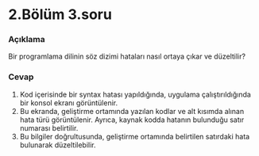 # 2.Bölüm 3.soru

### Açıklama

Bir programlama dilinin söz dizimi hataları nasıl ortaya çıkar ve düzeltilir?

### Cevap

1. Kod içerisinde bir syntax hatası yapıldığında, uygulama çalıştırıldığında bir konsol ekranı görüntülenir.
2. Bu ekranda, geliştirme ortamında yazılan kodlar ve alt kısımda alınan hata türü görüntülenir. Ayrıca, kaynak kodda hatanın bulunduğu satır numarası belirtilir.
3. Bu bilgiler doğrultusunda, geliştirme ortamında belirtilen satırdaki hata bulunarak düzeltilebilir.